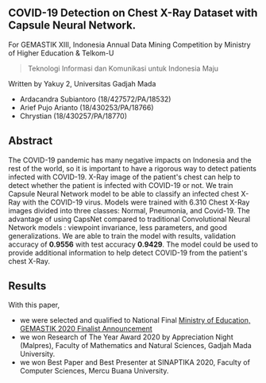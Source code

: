 ## COVID-19 Detection on Chest X-Ray Dataset with Capsule Neural Network.
For GEMASTIK XIII, Indonesia Annual Data Mining Competition by Ministry of Higher Education & Telkom-U
> Teknologi Informasi dan Komunikasi untuk Indonesia Maju

Written by Yakuy 2, Universitas Gadjah Mada
- Ardacandra Subiantoro (18/427572/PA/18532)
- Arief Pujo Arianto (18/430253/PA/18766)
- Chrystian (18/430257/PA/18770)
## Abstract
The COVID-19 pandemic has many negative impacts on Indonesia and the rest of the world, so it is important to have a rigorous way to detect patients infected with COVID-19. X-Ray image of the patient's chest can help to detect whether the patient is infected with COVID-19 or not. We train Capsule Neural Network model to be able to classify an infected chest X-Ray with the COVID-19 virus. Models were trained with 6.310 Chest X-Ray images divided into three classes: Normal, Pneumonia, and Covid-19. The advantage of using CapsNet compared to traditional Convolutional Neural Network models : viewpoint invariance, less parameters, and good generalizations. We are able to train the model with results, validation accuracy of **0.9556** with test accuracy **0.9429**. The model could be used to provide additional information to help detect COVID-19 from the patient's chest X-Ray.
## Results
With this paper, 
- we were selected and qualified to National Final [Ministry of Education, GEMASTIK 2020 Finalist Announcement](https://pusatprestasinasional.kemdikbud.go.id/wp-content/uploads/2020/09/Finalis-Gemastik-2020.pdf)<br>
- we won Research of The Year Award 2020 by Appreciation Night (Malpres), Faculty of Mathematics and Natural Sciences, Gadjah Mada University.
- we won Best Paper and Best Presenter at SINAPTIKA 2020, Faculty of Computer Sciences, Mercu Buana University.

